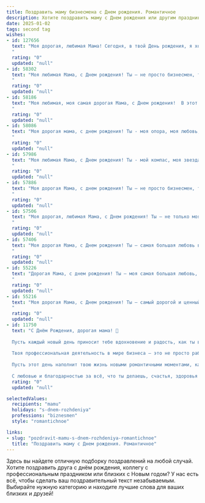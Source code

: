 ```yaml
---
title: Поздравить маму бизнесмена c Днем рождения. Романтичное
description: Хотите поздравить маму c Днем рождения или другим праздником? Наш ИИ создаст незабываемое поздравление, а вы обязательно выделитесь среди других.  
date: 2025-01-02
tags: second tag
wishes:
- id: 127656
  text: "Моя дорогая, любимая Мама! Сегодня, в твой День рождения, я хочу сказать тебе о том, насколько я тобой восхищаюсь. Твоя целеустремленность, твой бизнес-чутье, это не просто успех, это настоящая поэма, написанная силой духа и невероятной женственностью.  Ты – мой идеал, мой вдохновитель, женщина, которая умеет всё: строить империи и хранить в сердце нежность и любовь. Спасибо тебе за все, за твою бесконечную заботу и поддержку. Пусть  этот день будет наполнен счастьем, радостью и  нежностью, а вся твоя жизнь —  ярким, незабываемым романом!  С Днем рождения, моя любимая!
  "
  rating: "0"
  updated: "null"
- id: 58302
  text: "Моя любимая Мама, с Днем рождения! Ты – не просто бизнесмен, ты – настоящий творец, создающий не только успешные проекты, но и самую уютную, наполненную любовью атмосферу в нашей семье. Спасибо за твою энергию, оптимизм и неиссякаемую силу! Пусть каждый день приносит тебе новые победы и чудесные моменты, а я всегда буду твоей опорой и поддержкой. С днем рождения, моя дорогая!
  "
  rating: "0"
  updated: "null"
- id: 58186
  text: "Моя любимая, моя самая дорогая Мама, с Днем рождения!  В этот день, когда ты пришла в этот мир, зажглась звезда, которая освещает мою жизнь.  Ты - мой компас, мой ангел-хранитель, мой бизнес-партнер по жизни.  Пусть любовь, радость и успех всегда будут твоими спутниками.  Я  безумно сильно люблю тебя!
  "
  rating: "0"
  updated: "null"
- id: 58086
  text: "Моя дорогая мама, с днем рождения! Ты - моя опора, моя любовь, мой вдохновитель. Твой бизнес-инстинкт и целеустремленность восхищают меня, а твоя нежность и забота согревают мою душу. Желаю тебе море счастья, любви, вдохновения и успехов во всех начинаниях! Пусть каждый день будет наполнен радостью и яркими моментами. С любовью, твой ребенок.
  "
  rating: "0"
  updated: "null"
- id: 57986
  text: "Моя любимая Мама, с Днем рождения! Ты - мой компас, моя звезда, моя самая большая, самая крепкая любовь. С каждым годом я все больше восхищаюсь твоей силой, твоей харизмой, твоим умением покорять любые вершины, а бизнес - всего лишь твоё поле для реализации. Желаю тебе, чтобы каждый день был полон солнца, любви и чудесных, радостных моментов. Пусть твоя жизнь будет полна ярких красок, а сердце — любовью и счастьем!
  "
  rating: "0"
  updated: "null"
- id: 57886
  text: "Моя дорогая Мама, с днем рождения! Ты – не просто бизнесмен, ты – сильная, умная, красивая женщина, которая вдохновляет меня каждый день. Спасибо за твою любовь, заботу и поддержку, за то, что ты всегда рядом. Пусть твоя жизнь будет наполнена счастьем, успехом и любовью!
  "
  rating: "0"
  updated: "null"
- id: 57506
  text: "Моя дорогая, любимая Мама, с Днем рождения! Ты – не только моя мама, но и мой самый верный друг, моя муза, моя опора. Твоя сила духа, твоя смелость и целеустремленность всегда вдохновляют меня. Пусть твой бизнес процветает, пусть каждый день приносит тебе новые победы и яркие моменты! Я люблю тебя больше всего на свете!
  "
  rating: "0"
  updated: "null"
- id: 57406
  text: "Моя дорогая Мама, с Днем рождения! Ты — самая большая любовь в моей жизни, моя опора и вдохновение. Твой бизнес-инстинкт, твоё умение управлять не только компанией, но и своей судьбой, всегда восхищало меня. Сегодня я хочу пожелать тебе всего самого светлого, радостного и успешного. Пусть каждый день будет полон любви, счастья и ярких моментов. Пусть твоя жизнь всегда будет полна вдохновения и новых свершений!
  "
  rating: "0"
  updated: "null"
- id: 55226
  text: "Дорогая Мама, с днем рождения! Ты – моя самая большая любовь, мой надежный тыл и вдохновение. Твоя деловая хватка и амбиции всегда восхищали меня, но в первую очередь ты – любящая и добрая женщина. Желаю тебе всего самого светлого и прекрасного, чтобы каждый день был наполнен счастьем, успехом и безусловной любовью!
  "
  rating: "0"
  updated: "null"
- id: 55216
  text: "Моя дорогая Мама, с Днем рождения! Ты – самый дорогой и ценный человек в моей жизни. Твоя сила, ум и красота вдохновляют меня каждый день. Пусть твоя бизнес-империя процветает, а все твои мечты сбудутся! Спасибо тебе за все, за твою любовь, заботу и поддержку.  Я люблю тебя больше всего на свете!
  "
  rating: "0"
  updated: "null"
- id: 11750
  text: "С Днём Рождения, дорогая мама! 🎉
  
  Пусть каждый новый день приносит тебе вдохновение и радость, как ты вдохновляешь нас всех своими успехами и заботой. Твоя энергия и оптимизм – это источник нашей силы. Ты не только мама, но и наш пример, наш герой.
  
  Твоя профессиональная деятельность в мире бизнеса – это не просто работа, это твоя страсть и вклад в будущее. Твои идеи и решения меняют мир к лучшему, и мы всегда с гордостью говорим о твоих достижениях.
  
  Пусть этот день наполнит твою жизнь новыми романтичными моментами, как ты наполняешь нашу жизнь любовью и теплом. Пусть каждый взгляд, каждое слово, сказанное тобой, будут вдохновлять и радовать.
  
  С любовью и благодарностью за всё, что ты делаешь, счастья, здоровья и успехов во всех твоих начинаниях. С Днём Рождения! 🎂💐"
  rating: "0"
  updated: "null"

selectedValues:
  recipients: "mamu"
  holidays: "s-dnem-rozhdeniya"
  professions: "biznesmen"
  style: "romantichnoe"

links:
- slug: "pozdravit-mamu-s-dnem-rozhdeniya-romantichnoe"
  title: "Поздравить маму c Днем рождения. Романтичное"
---
```


Здесь вы найдете отличную подборку поздравлений на любой случай.
Хотите поздравить друга с днём рождения, коллегу с профессиональным праздником или близких с Новым годом? У нас есть всё, чтобы сделать ваш поздравительный текст незабываемым. Выбирайте нужную категорию и находите лучшие слова для ваших близких и друзей!
